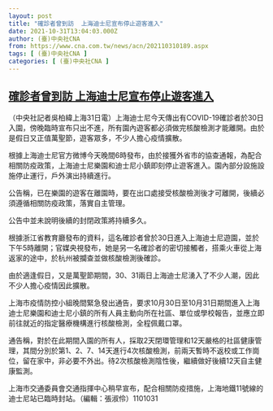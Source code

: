 ```yaml
---
layout: post
title: "確診者曾到訪  上海迪士尼宣布停止遊客進入"
date: 2021-10-31T13:04:03.000Z
author: (臺)中央社CNA
from: https://www.cna.com.tw/news/acn/202110310189.aspx
tags: [ (臺)中央社CNA ]
categories: [ (臺)中央社CNA ]
---
```

<!--1635685443000-->
[確診者曾到訪  上海迪士尼宣布停止遊客進入](https://www.cna.com.tw/news/acn/202110310189.aspx)
------

<div>
<div></div><div><p>（中央社記者吳柏緯上海31日電）上海迪士尼今天傳出有COVID-19確診者於30日入園，傍晚臨時宣布只出不進，所有園內遊客都必須做完核酸檢測才能離開。由於是假日又正值萬聖節，遊客眾多，不少人擔心疫情擴散。</p><p>根據上海迪士尼官方微博今天晚間6時發布，由於接獲外省市的協查通報，為配合相關防疫政策，上海迪士尼樂園和迪士尼小鎮即刻停止遊客進入。園內部分設施設施停止運行，戶外演出持續進行。</p><p>公告稱，已在樂園的遊客在離園時，要在出口處接受核酸檢測後才可離開，後續必須遵循相關防疫政策，落實自主管理。</p><p>公告中並未說明後續的封閉政策將持續多久。</p><p>根據浙江省教育廳發布的資料，這名確診者曾於30日進入上海迪士尼遊園，並於下午5時離開；官媒央視發布，她是另一名確診者的密切接觸者，搭乘火車從上海返家的途中，於杭州被攔查並做核酸檢測後確診。</p><p>由於適逢假日，又是萬聖節期間，30、31兩日上海迪士尼湧入了不少人潮，因此不少人擔心疫情因此擴散。</p><p>上海市疫情防控小組晚間緊急發出通告，要求10月30日至10月31日期間進入上海迪士尼樂園和迪士尼小鎮的所有人員主動向所在社區、單位或學校報告，並應立即前往就近的指定醫療機構進行核酸檢測，全程佩戴口罩。</p><p>通告稱，對於在此期間入園的所有人，採取2天閉環管理和12天嚴格的社區健康管理，其間分別於第1、2、7、14天進行4次核酸檢測，前兩天暫時不返校或工作崗位，留在家中，非必要不外出。待2次核酸檢測陰性後，繼續做好後續12天自主健康監測。</p><p>上海市交通委員會交通指揮中心稍早宣布，配合相關防疫措施，上海地鐵11號線的迪士尼站已臨時封站。（編輯：張淑伶）1101031</p></div>
</div>
